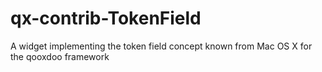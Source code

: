 qx-contrib-TokenField
=====================

A widget implementing the token field concept known from Mac OS X for the qooxdoo framework
